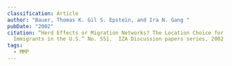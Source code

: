 ```yaml
---
classification: Article
author: "Bauer, Thomas K. Gil S. Epstein, and Ira N. Gang "
pubDate: "2002"
citation: “Herd Effects or Migration Networks? The Location Choice for Mexican
  Immigrants in the U.S.” No. 551.  IZA Discussion papers series, 2002.
tags:
  - MMP
---
```

